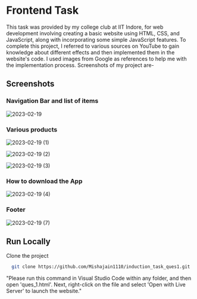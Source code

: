 
# Frontend Task

This task was provided by my college club at IIT Indore, for web development involving creating a basic website using HTML, CSS, and JavaScript, along with incorporating some simple JavaScript features. To complete this project, I referred to various sources on YouTube to gain knowledge about different effects and then implemented them in the website's code. I used images from Google as references to help me with the implementation process.
Screenshots of my project are-


## Screenshots
### Navigation Bar and list of items

![2023-02-19](https://user-images.githubusercontent.com/117731761/219944585-f1742934-6652-4007-89da-0925dbaac303.png)

### Various products
![2023-02-19 (1)](https://user-images.githubusercontent.com/117731761/219944771-9f0b9ba7-74db-4390-a231-8703971a0514.png)

![2023-02-19 (2)](https://user-images.githubusercontent.com/117731761/219944864-1c3e6458-b197-4977-9e5f-776bdf4a9774.png)


![2023-02-19 (3)](https://user-images.githubusercontent.com/117731761/219944889-71871827-44c3-44c6-97e6-fc7056ecad13.png)

### How to download the App
![2023-02-19 (4)](https://user-images.githubusercontent.com/117731761/219944948-5d7439af-5c55-4e3d-aff5-b0067be0611b.png)

### Footer
![2023-02-19 (7)](https://user-images.githubusercontent.com/117731761/219944979-543a7027-f2dc-4c95-ad05-b25a5bd636f3.png)
## Run Locally

Clone the project

```bash
  git clone https://github.com/Mishajain1110/induction_task_ques1.git
```

"Please run this command in Visual Studio Code within any folder, and then open 'ques_1.html'. 
Next, right-click on the file and select 'Open with Live Server' to launch the website."

